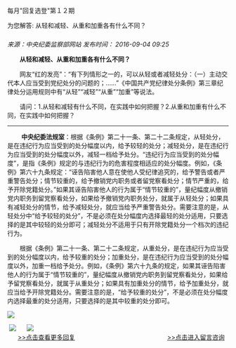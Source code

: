 ## 

每月"回复选登"第１２期

为您解答: 从轻和减轻、从重和加重各有什么不同？

### 

_来源：中央纪委监察部网站_ _发布时间： 2016-09-04 09:25_

　　**从轻和减轻、从重和加重各有什么不同？**

　　网友“红的发亮”：“有下列情形之一的，可以从轻或者减轻处分：（一）主动交代本人应当受到党纪处分的问题的；……”《中国共产党纪律处分条例》第三章纪律处分运用规则中有“从轻”“减轻”“从重”“加重”等说法。

　　请问：1.从轻和减轻有什么不同，在实践中如何把握？2.从重和加重有什么不同，在实践中如何把握？

___

 　　**中央纪委法规室**：根据《条例》第二十一条、第二十二条规定，从轻处分，是在违纪行为应当受到的处分幅度以内，给予较轻的处分；减轻处分，是在违纪行为应当受到的处分幅度以外，减轻一档给予处分。“违纪行为应当受到的处分幅度”，是指《条例》规定的与违纪行为的危害程度相适应的处分幅度。例如，《条例》第六十九条规定：“诬告陷害他人意在使他人受纪律追究的，给予警告或者严重警告处分；情节较重的，给予撤销党内职务或者留党察看处分；情节严重的，给予开除党籍处分。”如果其诬告陷害他人的行为属于“情节较重的”，量纪幅度从撤销党内职务到留党察看处分，如果给予撤销党内职务处分，就属于从轻处分；如果具有减轻处分的情节，给予减轻处分，就应当给予严重警告处分。需要注意的是，从轻处分中“给予较轻的处分”，不是必须在处分幅度内选择最轻的处分适用，只要选择的是其中较轻的处分即可；减轻处分不适用于只有开除党籍处分一个档次的违纪行为。

　　根据《条例》第二十一条、第二十二条规定，从重处分，是在违纪行为应当受到的处分幅度以内，给予较重的处分；加重处分，是在违纪行为应当受到的处分幅度以外，加重一档给予处分。例如，《条例》第六十九条的规定，如果其诬告陷害他人的行为属于“情节较重的”，量纪幅度从撤销党内职务到留党察看处分，如果给予留党察看处分，就属于从重处分；如果具有加重处分的情节，给予加重处分，就应当给予开除党籍处分。需要注意的是，“给予较重的处分”，不是必须在处分幅度内选择最重的处分适用，只要选择的是其中较重的处分即可。

![](https://www.ccdi.gov.cn/hdjln/ywtt/201609/W020210531593316221185.jpg)

 [![](https://www.ccdi.gov.cn/hdjln/ywtt/201609/W020210531593316323208.jpg)](http://www.ccdi.gov.cn/hdjl/hfxd/index.html)      [![](https://www.ccdi.gov.cn/hdjln/ywtt/201609/W020210531593316404429.jpg)](http://interact.ccdi.gov.cn/lyb/index.html)   
      [\>>点击查看更多回复](http://www.ccdi.gov.cn/hdjl/hfxd/index.html)　　　　　　　　　　　　　　　[\>>点击进入留言咨询](http://interact.ccdi.gov.cn/lyb/index.html)